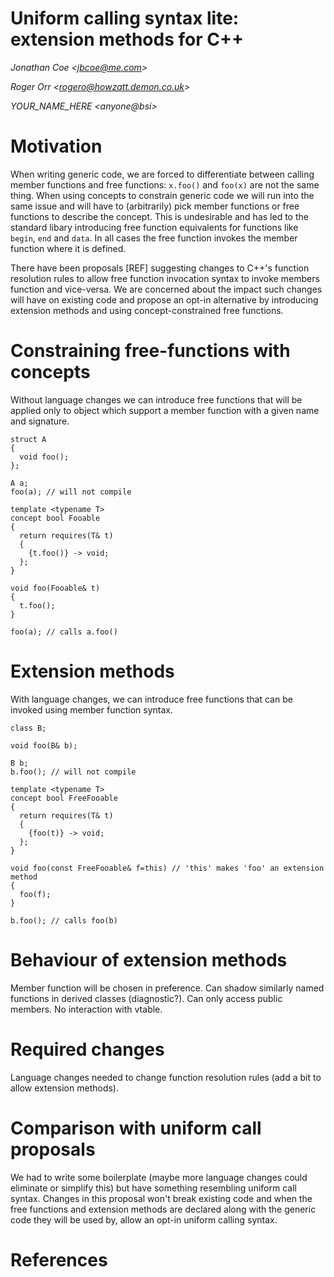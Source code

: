 # Uniform calling syntax lite: extension methods for C++

_Jonathan Coe \<jbcoe@me.com\>_

_Roger Orr \<rogero@howzatt.demon.co.uk\>_

_YOUR_NAME_HERE \<anyone@bsi\>_

# Motivation
When writing generic code, we are forced to differentiate between calling
member functions and free functions: `x.foo()` and `foo(x)` are not the same
thing. When using concepts to constrain generic code we will run into the
same issue and will have to (arbitrarily) pick member functions or free
functions to describe the concept. This is undesirable and has led to the
standard libary introducing free function equivalents for functions like
`begin`, `end` and `data`.  In all cases the free function invokes the member
function where it is defined.

There have been proposals [REF] suggesting changes to C++'s function resolution
rules to allow free function invocation syntax to invoke members function and
vice-versa. We are concerned about the impact such changes will have on
existing code and propose an opt-in alternative by introducing extension
methods and using concept-constrained free functions.

# Constraining free-functions with concepts
Without language changes we can introduce free functions that will be applied
only to object which support a member function with a given name and signature.

    struct A
    {
      void foo(); 
    };

    A a;
    foo(a); // will not compile

    template <typename T>
    concept bool Fooable
    {
      return requires(T& t)
      {
        {t.foo()} -> void;
      };
    }
    
    void foo(Fooable& t)
    {
      t.foo();
    }
    
    foo(a); // calls a.foo()

# Extension methods
With language changes, we can introduce free functions that can be invoked 
using member function syntax. 

    class B;
 
    void foo(B& b);

    B b;
    b.foo(); // will not compile

    template <typename T>
    concept bool FreeFooable
    {
      return requires(T& t)
      {
        {foo(t)} -> void;
      };
    }
    
    void foo(const FreeFooable& f=this) // 'this' makes 'foo' an extension method
    {
      foo(f);      
    }
    
    b.foo(); // calls foo(b)

# Behaviour of extension methods
Member function will be chosen in preference. 
Can shadow similarly named functions in derived classes (diagnostic?).
Can only access public members. 
No interaction with vtable.  

# Required changes
Language changes needed to change function resolution rules (add a bit to allow
extension methods).

# Comparison with uniform call proposals

We had to write some boilerplate (maybe more language changes could eliminate
or simplify this) but have something resembling uniform call syntax.  Changes
in this proposal won't break existing code and when the free functions and
extension methods are declared along with the generic code they will be used
by, allow an opt-in uniform calling syntax.

# References

